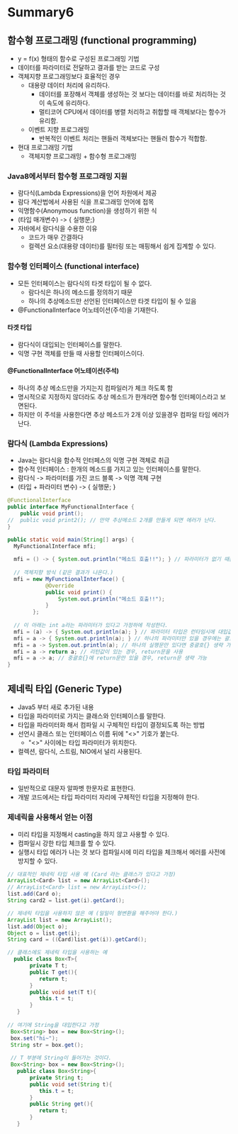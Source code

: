 # Summary6

## 함수형 프로그래밍 (functional programming)
- y = f(x) 형태의 함수로 구성된 프로그래밍 기법
- 데이터를 파라미터로 전달하고 결과를 받는 코드로 구성
- 객체지향 프로그래밍보다 효율적인 경우
  - 대용량 데이터 처리에 유리하다.
    - 데이터를 포장해서 객체를 생성하는 것 보다는 데이터를 바로 처리하는 것이 속도에 유리하다.
    - 멀티코어 CPU에서 데이터를 병렬 처리하고 취합할 때 객체보다는 함수가 유리함.
  - 이벤트 지향 프로그래밍
    - 반복적인 이벤트 처리는 핸들러 객체보다는 핸들러 함수가 적합함.
- 현대 프로그래밍 기법
  - 객체지향 프로그래밍 + 함수형 프로그래밍
  
### Java8에서부터 함수형 프로그래밍 지원
- 람다식(Lambda Expressions)을 언어 차원에서 제공
- 람다 계산법에서 사용된 식을 프로그래밍 언어에 접목
- 익명함수(Anonymous function)을 생성하기 위한 식
- (타입 매개변수) -> { 실행문;}
- 자바에서 람다식을 수용한 이유
  - 코드가 매우 간결하다
  - 컬렉션 요소(대용량 데이터)를 필터링 또는 매핑해서 쉽게 집계할 수 있다.
  
### 함수형 인터페이스 (functional interface)
- 모든 인터페이스는 람다식의 타겟 타입이 될 수 없다.
  - 람다식은 하나의 메소드를 정의하기 때문
  - 하나의 추상메소드만 선언된 인터페이스만 타겟 타입이 될 수 있음
- @FunctionalInterface 어노테이션(주석)을 기재한다.
  
#### 타겟 타입
- 람다식이 대입되는 인터페이스를 말한다.
- 익명 구현 객체를 만들 때 사용할 인터페이스이다.

#### @FunctionalInterface 어노테이션(주석)
- 하나의 추상 메소드만을 가지는지 컴파일러가 체크 하도록 함
- 명시적으로 지정하지 않더라도 추상 메소드가 한개라면 함수형 인터페이스라고 보면된다.
- 하지만 이 주석을 사용한다면 추상 메소드가 2개 이상 있을경우 컴파일 타임 에러가 난다.
    
### 람다식 (Lambda Expressions)
- Java는 람다식을 함수적 인터페스의 익명 구현 객체로 취급
- 함수적 인터페이스 : 한개의 메소드를 가지고 있는 인터페이스를 말한다.
- 람다식 -> 파라미터를 가진 코드 블록 -> 익명 객체 구현
- (타입 + 파라미터 변수) -> { 실행문; }
    
```java
@FunctionalInterface
public interface MyFunctionalInterface {
	public void print();
//	public void print2(); // 만약 추상메소드 2개를 만들게 되면 에러가 난다.
}

public static void main(String[] args) {
  MyFunctionalInterface mfi;
  
  mfi = () -> { System.out.println("메소드 호출!!"); } // 파라미터가 없기 때문에 기재하지 않는다.
  
  // 객체지향 방식 (같은 결과가 나온다.)
  mfi = new MyFunctionalInterface() {
			@Override
			public void print() {
				System.out.println("메소드 호출!!");
			}
		};
  
  // 이 아래는 int a라는 파라미터가 있다고 가정하에 작성한다.
  mfi = (a) -> { System.out.println(a); } // 파라미터 타입은 런타임시에 대입값에 따라 자동으로 인식하기 때문에 생략 가능
  mfi = a -> { System.out.println(a); } // 하나의 파라미터만 있을 경우에는 괄호() 생략 가능 (단, 파라미터 변수가 없으면 생략할 수 없다.)
  mfi = a -> System.out.println(a); // 하나의 실행문만 있다면 중괄호{} 생략 가능 (단, 실행문이 두줄이상이 되면 생략할 수 없다.)
  mfi = a -> return a; // 리턴값이 있는 경우, return문을 사용
  mfi = a -> a; // 중괄호{}에 return문만 있을 경우, return문 생략 가능
}
```

## 제네릭 타입 (Generic Type)
- Java5 부터 새로 추가된 내용
- 타입을 파라미터로 가지는 클래스와 인터페이스를 말한다.
- 타입을 파라미터화 해서 컴파일 시 구체적인 타입이 결정되도록 하는 방법
- 선언시 클래스 또는 인터페이스 이름 뒤에 "<>" 기호가 붙는다.
  - "<>" 사이에는 타입 파라미터가 위치한다.
- 컬렉션, 람다식, 스트림, NIO에서 널리 사용된다.

### 타입 파라미터
- 일반적으로 대문자 알파벳 한문자로 표현한다.
- 개발 코드에서는 타입 파라미터 자리에 구체적인 타입을 지정해야 한다.

### 제네릭을 사용해서 얻는 이점
- 미리 타입을 지정해서 casting을 하지 않고 사용할 수 있다.
- 컴파일시 강한 타입 체크를 할 수 있다.
- 실행시 타입 에러가 나는 것 보다 컴파일시에 미리 타입을 체크해서 에러를 사전에 방지할 수 있다.

```java
// 대표적인 제네릭 타입 사용 예 (Card 라는 클래스가 있다고 가정)
ArrayList<Card> list = new ArrayList<Card>(); 
// ArrayList<Card> list = new ArrayList<>();
list.add(Card o);
String card2 = list.get(i).getCard();

// 제네릭 타입을 사용하지 않은 예 (일일이 형변환을 해주어야 한다.)
ArrayList list = new ArrayList(); 
list.add(Object o);
Object o = list.get(i); 
String card = ((Card)list.get(i)).getCard();

// 클래스에도 제네릭 타입을 사용하는 예
  public class Box<T>{
       private T t; 
       public T get(){
          return t;
       } 
       public void set(T t){
          this.t = t;
       }
   }
   
// 여기에 String을 대입한다고 가정
 Box<String> box = new Box<String>(); 
 box.set("hi~");
 String str = box.get();
 
 // T 부분에 String이 들어가는 것이다.
 Box<String> box = new Box<String>(); 
   public class Box<String>{
       private String t;
       public void set(String t){
          this.t = t;
       }
       public String get(){
          return t;
       }
   }
```
